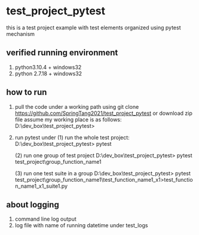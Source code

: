 # test_project_pytest
this is a test project example with test elements organized using pytest mechanism

## verified running environment
1. python3.10.4 + windows32
2. python 2.7.18  + windows32

## how to run
1. pull the code under a working path
   using git clone https://github.com/SpringTang2021/test_project_pytest
   or 
   download zip file
   assume my working place is as follows: 
   D:\dev_box\test_project_pytest>
   
3. run pytest under 
   (1) run the whole test project: 
       D:\dev_box\test_project_pytest> pytest
   
   (2) run one group of test project
       D:\dev_box\test_project_pytest> pytest test_project\group_function_name1
   
   (3) run one test suite in a group
       D:\dev_box\test_project_pytest> pytest  test_project\group_function_name1\test_function_name1_x1>test_function_name1_x1_suite1.py
 
 ## about logging
 1. command line log output
 2. log file with name of running datetime under test_logs
 
